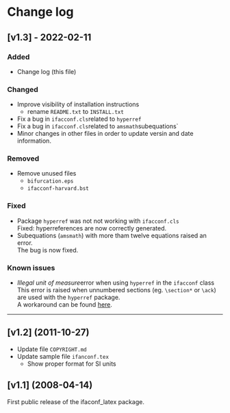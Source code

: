 # Change log

##  [v1.3] - 2022-02-11

### Added

- Change log (this file)

### Changed

- Improve visibility of installation instructions
     - rename `README.txt` to `INSTALL.txt`  
- Fix a bug in `ifacconf.cls`related to `hyperref` 
- Fix a bug in `ifacconf.cls`related to `amsmath`subequations`
- Minor changes in other files in order to update versin and date information.

### Removed

- Remove unused files
    - `bifurcation.eps`  
    - `ifacconf-harvard.bst`  

### Fixed 

- Package `hyperref` was not not working with `ifacconf.cls`   
      Fixed: hyperreferences are now correctly generated.  
- Subequations (`amsmath`) with more tham twelve equations raised an error.  
      The bug is now fixed.

### Known issues

- *Illegal unit of measure*error when using `hyperref` in the `ifacconf` class  
  This error is raised when unnumbered sections (eg. `\section*` or `\ack`) are used with the `hyperref` package.  
  A workaround can be found [here](https://tex.stackexchange.com/questions/393690/illegal-unit-of-measure-error-when-using-hyperref-in-the-ifacconf-class).


---
##  [v1.2] (2011-10-27)

- Update file `COPYRIGHT.md`
- Update sample file `ifanconf.tex`  
    - Show proper format for SI units

## [v1.1] (2008-04-14)

First public release of the ifaconf_latex package.





